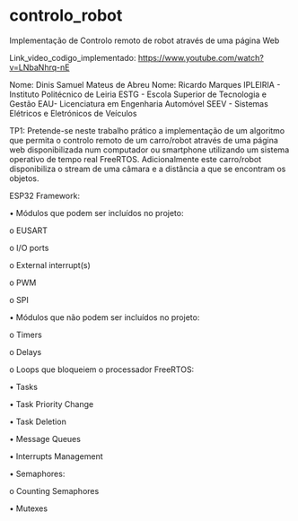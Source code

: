 ﻿# controlo_robot
Implementação de Controlo remoto de robot através de uma página Web

Link_video_codigo_implementado: https://www.youtube.com/watch?v=LNbaNhrq-nE


Nome: Dinis Samuel Mateus de Abreu
Nome: Ricardo Marques
IPLEIRIA - Instituto Politécnico de Leiria
ESTG - Escola Superior de Tecnologia e Gestão
EAU- Licenciatura em Engenharia Automóvel
SEEV - Sistemas Elétricos e Eletrónicos de Veículos

TP1: Pretende-se neste trabalho prático a implementação de um  algoritmo  que  permita  o controlo remoto de um  carro/robot através de uma página web disponibilizada num computador ou smartphone utilizando um sistema operativo de tempo real FreeRTOS. Adicionalmente este carro/robot disponibiliza o stream de uma câmara e a distância a que se encontram os objetos.

ESP32 Framework:

• Módulos que podem ser incluídos no projeto:

o EUSART

o I/O ports

o External interrupt(s)

o PWM

o SPI

• Módulos que não podem ser incluídos no projeto:

o Timers

o Delays

o Loops que bloqueiem o processador
FreeRTOS:

• Tasks

• Task Priority Change

• Task Deletion

• Message Queues

• Interrupts Management

• Semaphores:

o Counting Semaphores

• Mutexes
